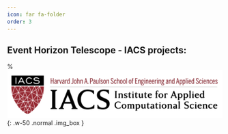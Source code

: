 ```yaml
---
icon: far fa-folder
order: 3
---
```


[//]: # (Past, current, proposed)
## Event Horizon Telescope - IACS projects:


%![Institute for Applied Computational Science](/assets/images/IACS-Logo.png){: .w-50 .normal .img_box }
